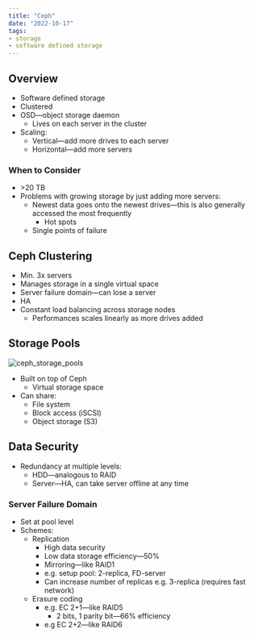 ```yaml
---
title: "Ceph"
date: "2022-10-17"
tags:
- storage
- software defined storage
---
```


## Overview

- Software defined storage
- Clustered
- OSD—object storage daemon
	- Lives on each server in the cluster
- Scaling:
	- Vertical—add more drives to each server
	- Horizontal—add more servers

### When to Consider

- &gt;20 TB
- Problems with growing storage by just adding more servers:
	- Newest data goes onto the newest drives—this is also generally accessed the most frequently
		- Hot spots
	- Single points of failure

## Ceph Clustering

- Min. 3x servers
- Manages storage in a single virtual space
- Server failure domain—can lose a server
- HA
- Constant load balancing across storage nodes
	- Performances scales linearly as more drives added

## Storage Pools

![ceph_storage_pools](files/ceph_storage_pools.svg)

- Built on top of Ceph
	- Virtual storage space
- Can share:
	- File system
	- Block access (iSCSI)
	- Object storage (S3)

## Data Security

- Redundancy at multiple levels:
	- HDD—analogous to RAID
	- Server—HA, can take server offline at any time

### Server Failure Domain

- Set at pool level
- Schemes:
	- Replication
		- High data security
		- Low data storage efficiency—50%
		- Mirroring—like RAID1
		- e.g. setup pool: 2-replica, FD-server
		- Can increase number of replicas e.g. 3-replica (requires fast network)
	- Erasure coding
		- e.g. EC 2+1—like RAID5
			- 2 bits, 1 parity bit—66% efficiency
		- e.g EC 2+2—like RAID6

